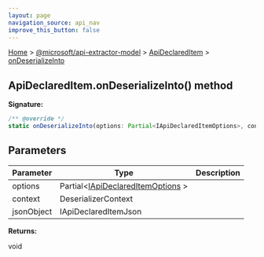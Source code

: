 ```yaml
---
layout: page
navigation_source: api_nav
improve_this_button: false
---
```



[Home](./index.md) &gt; [@microsoft/api-extractor-model](./api-extractor-model.md) &gt; [ApiDeclaredItem](./api-extractor-model.apideclareditem.md) &gt; [onDeserializeInto](./api-extractor-model.apideclareditem.ondeserializeinto.md)

## ApiDeclaredItem.onDeserializeInto() method


<b>Signature:</b>

```typescript
/** @override */
static onDeserializeInto(options: Partial<IApiDeclaredItemOptions>, context: DeserializerContext, jsonObject: IApiDeclaredItemJson): void;
```

## Parameters

|  Parameter | Type | Description |
|  --- | --- | --- |
|  options | Partial&lt;[IApiDeclaredItemOptions](./api-extractor-model.iapideclareditemoptions.md) &gt; |  |
|  context | DeserializerContext |  |
|  jsonObject | IApiDeclaredItemJson |  |

<b>Returns:</b>

void
